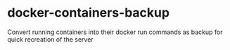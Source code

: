 # docker-containers-backup
Convert running containers into their docker run commands as backup for quick recreation of the server
